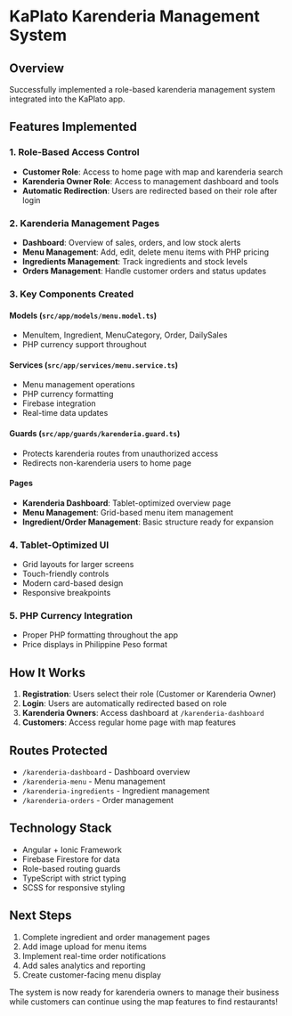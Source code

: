 # KaPlato Karenderia Management System

## Overview
Successfully implemented a role-based karenderia management system integrated into the KaPlato app.

## Features Implemented

### 1. Role-Based Access Control
- **Customer Role**: Access to home page with map and karenderia search
- **Karenderia Owner Role**: Access to management dashboard and tools
- **Automatic Redirection**: Users are redirected based on their role after login

### 2. Karenderia Management Pages
- **Dashboard**: Overview of sales, orders, and low stock alerts
- **Menu Management**: Add, edit, delete menu items with PHP pricing
- **Ingredients Management**: Track ingredients and stock levels
- **Orders Management**: Handle customer orders and status updates

### 3. Key Components Created

#### Models (`src/app/models/menu.model.ts`)
- MenuItem, Ingredient, MenuCategory, Order, DailySales
- PHP currency support throughout

#### Services (`src/app/services/menu.service.ts`)
- Menu management operations
- PHP currency formatting
- Firebase integration
- Real-time data updates

#### Guards (`src/app/guards/karenderia.guard.ts`)
- Protects karenderia routes from unauthorized access
- Redirects non-karenderia users to home page

#### Pages
- **Karenderia Dashboard**: Tablet-optimized overview page
- **Menu Management**: Grid-based menu item management
- **Ingredient/Order Management**: Basic structure ready for expansion

### 4. Tablet-Optimized UI
- Grid layouts for larger screens
- Touch-friendly controls
- Modern card-based design
- Responsive breakpoints

### 5. PHP Currency Integration
- Proper PHP formatting throughout the app
- Price displays in Philippine Peso format

## How It Works

1. **Registration**: Users select their role (Customer or Karenderia Owner)
2. **Login**: Users are automatically redirected based on role
3. **Karenderia Owners**: Access dashboard at `/karenderia-dashboard`
4. **Customers**: Access regular home page with map features

## Routes Protected
- `/karenderia-dashboard` - Dashboard overview
- `/karenderia-menu` - Menu management
- `/karenderia-ingredients` - Ingredient management  
- `/karenderia-orders` - Order management

## Technology Stack
- Angular + Ionic Framework
- Firebase Firestore for data
- Role-based routing guards
- TypeScript with strict typing
- SCSS for responsive styling

## Next Steps
1. Complete ingredient and order management pages
2. Add image upload for menu items
3. Implement real-time order notifications
4. Add sales analytics and reporting
5. Create customer-facing menu display

The system is now ready for karenderia owners to manage their business while customers can continue using the map features to find restaurants!
